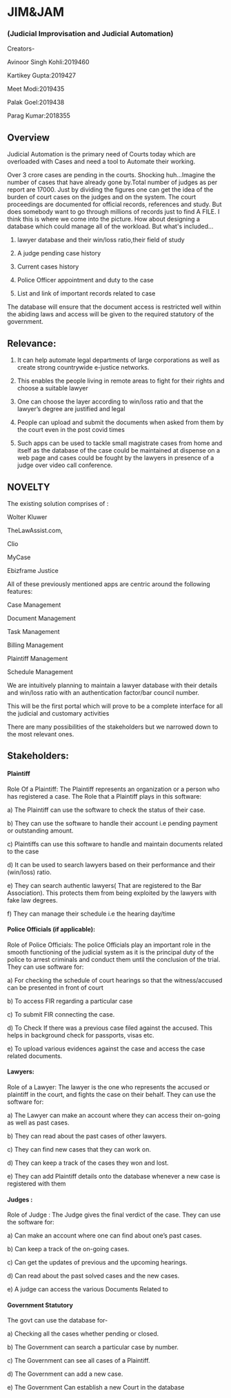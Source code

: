 #                             JIM&JAM 
###           (Judicial Improvisation and  Judicial Automation)

Creators-

Avinoor Singh Kohli:2019460

Kartikey Gupta:2019427

Meet Modi:2019435

Palak Goel:2019438

Parag Kumar:2018355

## Overview
Judicial Automation is the primary need of Courts today which are overloaded with Cases and need a tool to Automate their working. 

Over 3 crore cases are pending in the courts. Shocking huh...Imagine the number of cases that have already gone by.Total number of judges as per report are 17000. Just by dividing the figures one can get the idea of the burden of court cases on the judges and on the system. The court proceedings are documented for official records, references and study. But does somebody want to go through millions of records just to find A FILE. I think this is where we come into the picture. How about designing a database which could manage all of the workload. But what's included…

1) lawyer database and their win/loss ratio,their field of study

2) A judge pending case history

3) Current cases history
 
4) Police Officer appointment and duty to the case

5) List and link of important records related to case

The database will ensure that the document access is restricted well within the abiding laws and access will be given to the required statutory of the government.

## Relevance:

1) It can help automate legal departments of large corporations as well as create strong countrywide e-justice networks.

2) This enables the people living in remote areas to fight for their rights and choose a suitable lawyer

3) One can choose the layer according to win/loss ratio and that the lawyer’s degree are justified and legal

4) People can upload and submit the documents when asked from them by the court even in the post covid times

5) Such apps can be used to tackle  small magistrate cases from home and itself as the database of the case could be maintained at dispense on a web page and cases could be fought by the lawyers in presence of a judge over video call conference.

## NOVELTY

The existing solution comprises of :

Wolter Kluwer

TheLawAssist.com,

Clio

MyCase

Ebizframe Justice

All of these previously mentioned apps are centric around the following features:

Case Management

Document Management

Task Management

Billing Management

Plaintiff Management

Schedule Management

We are intuitively planning to maintain a lawyer database with their details and win/loss ratio with an authentication factor/bar council number.

This will be the first portal which will prove to be a complete interface for all the judicial and customary activities

There are many possibilities of the stakeholders but we narrowed down to the most relevant ones.

## Stakeholders:
#### Plaintiff
Role Of a Plaintiff: The Plaintiff represents an organization or a person who has registered a case. The Role that a Plaintiff plays in this software:

a) The Plaintiff can use the software to check the status of their case.

b) They can use the software to handle their account i.e pending payment or outstanding amount.

c) Plaintiffs can use this software to handle and maintain documents related to the case

d) It can be used to search lawyers based on their performance and their (win/loss) ratio.

e) They can search authentic lawyers( That are registered to the Bar Association). This protects them from being exploited by the lawyers with fake law degrees.

f) They can manage their schedule i.e the hearing day/time


#### Police Officials (if applicable):

Role of Police Officials: The police Officials play an important role in the smooth functioning of the judicial system as it is the principal duty of the police to arrest criminals and conduct them until the conclusion of the trial. They can use software for:

a) For checking the schedule of court hearings so that the witness/accused can be presented in front of court

b) To access FIR regarding a particular case

c) To submit FIR connecting the case.

d) To Check If there was a previous case filed against the accused. This helps in background check for passports, visas etc.

e) To upload various evidences against the case and access the case related documents.



#### Lawyers:

Role of a Lawyer: The lawyer is the one who represents the accused or plaintiff in the court, and fights the case on their behalf. They can use the software for: 

a) The Lawyer can make an account where they can access their on-going as well as past cases.

b) They can read about the past cases of other lawyers.

c) They can find new cases that they can work on.

d) They can keep a track of the cases they won and lost.

e) They can add Plaintiff details onto the database whenever a new case is registered with them

#### Judges :

Role of Judge : The Judge gives the final verdict of the case. They can use the software for:

a) Can make an account where one can find about one’s past cases. 

b) Can keep a track of the on-going cases.

c) Can get the updates of previous and the upcoming hearings.

d) Can read about the past solved cases and the new cases.

e) A judge can access the various Documents Related to 

#### Government Statutory

The govt can use the database for-

a) Checking all the cases whether pending or closed.

b) The Government can search a particular case by number.

c) The Government can see all cases of a Plaintiff.

d) The Government can add a new case.

e) The Government Can establish a new Court in the database



